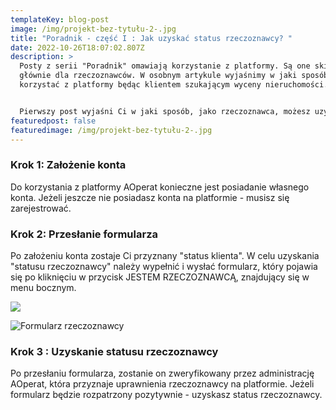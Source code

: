 ```yaml
---
templateKey: blog-post
image: /img/projekt-bez-tytułu-2-.jpg
title: "Poradnik - część I : Jak uzyskać status rzeczoznawcy? "
date: 2022-10-26T18:07:02.807Z
description: >
  Posty z serii "Poradnik" omawiają korzystanie z platformy. Są one skierowana
  głównie dla rzeczoznawców. W osobnym artykule wyjaśnimy w jaki sposób
  korzystać z platformy będąc klientem szukającym wyceny nieruchomości. 


  Pierwszy post wyjaśni Ci w jaki sposób, jako rzeczoznawca, możesz uzyskać "status rzeczoznawcy" na platformie AOpeart. Status ten pozwala w pełni korzystać z platformy. Daje dostęp m.in. do Giełdy Zleceń.
featuredpost: false
featuredimage: /img/projekt-bez-tytułu-2-.jpg
---
```

### Krok 1: Założenie konta

Do korzystania z platformy AOperat konieczne jest posiadanie własnego konta. Jeżeli jeszcze nie posiadasz konta na platformie - musisz się zarejestrować.

### Krok 2: Przesłanie formularza

Po założeniu konta zostaje Ci przyznany "status klienta". W celu uzyskania "statusu rzeczoznawcy" należy wypełnić i wysłać formularz, który pojawia się po kliknięciu w przycisk JESTEM RZECZOZNAWCĄ, znajdujący się w menu bocznym.

![](/img/sidebar_client_appraiser_form.png)

![](/img/podgląd-formularza.png "Formularz rzeczoznawcy")

<!--StartFragment-->

### Krok 3 : Uzyskanie statusu rzeczoznawcy

Po przesłaniu formularza, zostanie on zweryfikowany przez administrację AOperat, która przyznaje uprawnienia rzeczoznawcy na platformie. Jeżeli formularz będzie rozpatrzony pozytywnie - uzyskasz status rzeczoznawcy.